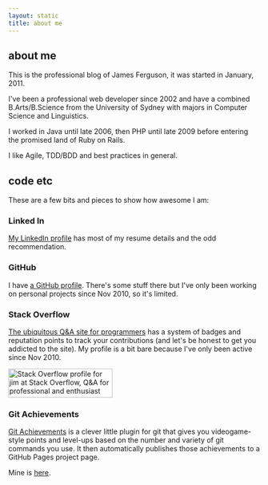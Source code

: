 ```yaml
---
layout: static
title: about me
---
```


## about me

This is the professional blog of James Ferguson, it was started in January, 2011. 

I've been a professional web developer since 2002 and have a combined B.Arts/B.Science from the University of Sydney with majors in Computer Science and Linguistics.

I worked in Java until late 2006, then PHP until late 2009 before entering the promised land of Ruby on Rails.

I like Agile, TDD/BDD and best practices in general.

## code etc

These are a few bits and pieces to show how awesome I am:

### Linked In

[My LinkedIn profile][linkedin_profile] has most of my resume details and the odd recommendation.

[linkedin_profile]: http://www.linkedin.com/profile/view?id=46824040

### GitHub

I have [a GitHub profile][github_profile]. There's some stuff there but I've only been working on personal projects since Nov 2010, so it's limited.

[github_profile]: https://github.com/JamesFerguson

### Stack Overflow

[The ubiquitous Q&A site for programmers][stack_overflow] has a system of badges and reputation points to track your contributions (and let's be honest to get you addicted to the site). My profile is a bit bare because I've only been active since Nov 2010.

<a href="http://stackoverflow.com/users/468629/jim">
<img src="http://stackoverflow.com/users/flair/468629.png" width="208" height="58" alt="Stack Overflow profile for jim at Stack Overflow, Q&amp;A for professional and enthusiast programmers" title="Stack Overflow profile for jim at Stack Overflow, Q&amp;A for professional and enthusiast programmers">
</a>

[stack_overflow]: http://stackoverflow.com/

### Git Achievements

[Git Achievements][gitachievements] is a clever little plugin for git that gives you videogame-style points and level-ups based on the number and variety of git commands you use. It then automatically publishes those achievements to a GitHub Pages project page.

Mine is [here][my achievements].

[gitachievements]: https://github.com/icefox/git-achievements
[my achievements]: /git-achievements/

